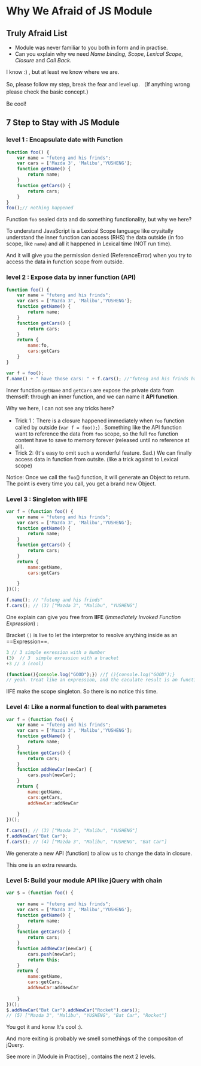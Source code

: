 # Why We Afraid of JS Module

## Truly Afraid List

- Module was never familiar to you both in form and in practise.
- Can you explain why we need *Name binding*, *Scope*, *Lexical Scope*, *Closure* and *Call Back*. 

I know :) , but at least we know where we are.

So, please follow my step, break the fear and level up. （If anything wrong please check the basic concept.）

Be cool!

## 7 Step to Stay with JS Module

### level 1 : Encapsulate date with Function 

```js
function foo() {
    var name = "futeng and his frinds";
    var cars = ['Mazda 3', 'Malibu','YUSHENG'];
    function getName() {
        return name;
    }
    function getCars() {
        return cars;
    }
}
foo();// nothing happened
```

Function `foo` sealed data and do something functionality, but why we here?

To understand JavaScript is a Lexical Scope language like crysitally understand the inner function can access (RHS) the data outside (in foo scope, like `name`) and all it happened in Lexical time (NOT run time). 

And it will give you the permission denied (ReferenceError) when you try to access the data in function scope from outside.

### level 2 : Expose data by inner function (API) 

```js
function foo() {
    var name = "futeng and his frinds";
    var cars = ['Mazda 3', 'Malibu','YUSHENG'];
    function getName() {
        return name;
    }
    function getCars() {
        return cars;
    }
    return {
        name:fo,
        cars:getCars
    }
}

var f = foo();
f.name() + " have those cars: " + f.cars(); //"futeng and his frinds have those cars: Mazda 3,Malibu,YUSHENG"
```

Inner function `getName` and `getCars` are expose the private data from themself: through an inner function, and we can name it **API function**.

Why we here, I can not see any tricks here?

- Trick 1：There is a closure happened immediately when `foo` function called by outside (`var f = foo();`) . Something like the API function want to reference the data from `foo` scope, so the full `foo` function content have to save to memory forever (released until no reference at all). 
- Trick 2: (It's easy to omit such a wonderful feature. Sad.)  We can finally access data in function from outsite. (like a trick against to Lexical scope)

Notice: Once we call the `foo`() function, it will generate an Object to return. The point is every time you call, you get a brand new Object.

### Level 3 : Singleton with IIFE 

```js
var f = (function foo() {
    var name = "futeng and his frinds";
    var cars = ['Mazda 3', 'Malibu','YUSHENG'];
    function getName() {
        return name;
    }
    function getCars() {
        return cars;
    }
    return {
        name:getName,
        cars:getCars

    }
})();

f.name(); // "futeng and his frinds"
f.cars(); // (3) ["Mazda 3", "Malibu", "YUSHENG"]
```

One explain can give you free from **IIFE** (*Immediately Invoked Function Expression*) : 

Bracket `()` is live to let the interpretor to resolve anything inside as an ==Expression==.

```js
3 // 3 simple exression with a Number
(3)  // 3  simple exression with a bracket 
+3 // 3 (cool)

(function(){console.log("GOOD");}) //ƒ (){console.log("GOOD");}
// yeah. treat like an expression, and the caculate result is an function itself.
```

IIFE make the scope singleton. So there is no notice this time.

### Level 4: Like a normal function to deal with parametes

```js
var f = (function foo() {
    var name = "futeng and his frinds";
    var cars = ['Mazda 3', 'Malibu','YUSHENG'];
    function getName() {
        return name;
    }
    function getCars() {
        return cars;
    }
    function addNewCar(newCar) {
        cars.push(newCar);
    }
    return {
        name:getName,
        cars:getCars,
        addNewCar:addNewCar
        
    }
})();

f.cars(); // (3) ["Mazda 3", "Malibu", "YUSHENG"]
f.addNewCar("Bat Car");
f.cars(); // (4) ["Mazda 3", "Malibu", "YUSHENG", "Bat Car"]
```

We generate a new API (function) to allow us to change the data in closure.

This one is an extra rewards.

### Level 5: Build your module API like jQuery with chain

```js
var $ = (function foo() {
    
    var name = "futeng and his frinds";
    var cars = ['Mazda 3', 'Malibu','YUSHENG'];
    function getName() {
        return name;
    }
    function getCars() {
        return cars;
    }
    function addNewCar(newCar) {
        cars.push(newCar);
        return this;
    }
    return {
        name:getName,
        cars:getCars,
        addNewCar:addNewCar
        
    }
})();
$.addNewCar("Bat Car").addNewCar("Rocket").cars(); 
// (5) ["Mazda 3", "Malibu", "YUSHENG", "Bat Car", "Rocket"]
```

You got it and konw It's cool :).

And more exiting is probably we smell somethings of the compositon of jQuery.

See more in [Module in Practise] , contains the next 2 levels. 
